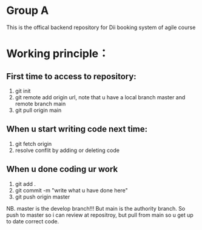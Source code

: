 # Group A
This is the offical backend repository for Dii booking system of agile course

# Working principle：

## First time to access to repository:
1. git init 
2. git remote add origin url, note that u have a local branch master and remote branch main
3. git pull origin main

## When u start writing code next time:
1. git fetch origin
2. resolve conflit by adding or deleting code

## When u done coding ur work
1. git add .
2. git commit -m "write what u have done here"
3. git push origin master  

NB. master is the develop branch!!! But main is the authority branch.
    So push to master so i can review at repositroy, but pull from main so u get up to date correct code.